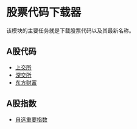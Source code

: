 # 股票代码下载器
该模块的主要任务就是下载股票代码以及其最新名称。

## A股代码
* [上交所](./DataSource/A_Stock/SH_A_Code_sjs.ts)
* [深交所](./DataSource/A_Stock/SZ_A_Code_sjs.ts)
* [东方财富](./DataSource/A_Stock/A_Code_dfcf.ts)

## A股指数
* [自选重要指数](./DataSource/A_Stock/A_Index_Code_zx.ts)